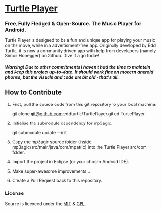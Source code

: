 # [Turtle Player](http://www.turtle-player.co.uk/ "Turtle Player")

<img src="http://www.turtle-player.co.uk/img/logo-medium.png" alt="" align="left" />

### Free, Fully Fledged & Open-Source. The Music Player for Android.

Turtle Player is designed to be a fun and unique app for playing your music on the move, while in a advertisment-free app. Originally developed by Edd Turtle, it is now a community driven app with help from developers (namely Simon Honegger) on Github. Give it a go today!

##### *Warning! Due to other commitments I haven't had the time to maintain and keep this project up-to-date. It should work fine on modern android phones, but the visuals and code are bit old - that's all.*

## How to Contribute

1) First, pull the source code from this git repository to your local machine:

    git clone git@github.com:eddturtle/TurtlePlayer.git
    cd TurtlePlayer

2) Initialise the submodule dependency for mp3agic.

    git submodule update --init

3) Copy the mp3agic source folder (inside mp3agic/src/main/java/com/mpatric) into the Turtle Player src/com folder.

4) Import the project in Eclipse (or your chosen Android IDE).

5) Make super-awesome improvements...

6) Create a Pull Request back to this repository.

### License 
Source is licenced under the [MIT](http://www.opensource.org/licenses/mit-license.php "MIT License") & [GPL](http://www.gnu.org/copyleft/gpl.html "General Public License").

  [1]: http://www.turtle-player.co.uk/img/logo-medium.png
